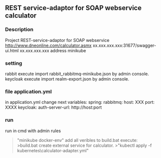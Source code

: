 ## REST service-adaptor for SOAP webservice calculator

### Description
Project REST-service-adaptor for SOAP webservice http://www.dneonline.com/calculator.asmx
xx.xxx.xxx.xxx:31677/swagger-ui.html
xx.xxx.xxx.xxx address minikube
### setting
rabbit 
    execute import rabbit_rabbitmq-minikube.json by admin console.
keycloak
    execute import realm-export.json by admin console.
### file application.yml
in application.yml change next variables:
 spring:
   rabbitmq:
      host: XXX
      port: XXXX
keycloak:
    auth-server-url: http://host:port

### run

run in cmd  with admin rules  
 >"minikube docker-env"
add all veribles to build.bat
execute: 
    >build.bat
create external service for calculator. 
    >"kubectl apply -f kubernetes\calculator-adapter.yml" 